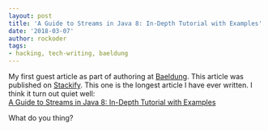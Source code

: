 ```yaml
---
layout: post
title: 'A Guide to Streams in Java 8: In-Depth Tutorial with Examples'
date: '2018-03-07'
author: rockoder
tags:
- hacking, tech-writing, baeldung
---
```


My first guest article as part of authoring at [Baeldung](https://www.baeldung.com/). This article was published on [Stackify](https://stackify.com/). This one is the longest article I have ever written. I think it turn out quiet well:  
[A Guide to Streams in Java 8: In-Depth Tutorial with Examples](https://stackify.com/streams-guide-java-8/)

What do you thing?
